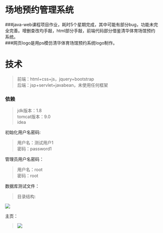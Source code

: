 # 场地预约管理系统

  ###java-web课程项目作业，耗时5个星期完成，其中可能有部分bug，功能未完全完善。增删查改均手敲，html部分手敲，前端代码部分借鉴清华体育场馆预约系统。  
  ###网页logo是用ps模仿清华体育场馆预约系统logo制作。

# 技术
>前端：html+css+js，jquery+bootstrap  
>后端：jsp+servlet+javabean，未使用任何框架

### 依赖
>jdk版本：1.8  
>tomcat版本：9.0   
>idea


初始化用户名密码:

> 用户名：测试用户1  
> 密码：password1

管理员用户名密码：
>用户名：root  
>密码：root

数据库测试文件：
>目录结构:
>
![](https://i.loli.net/2018/12/28/5c260e9750fec.png)

主页：
>![](https://i.loli.net/2018/12/28/5c260dc433a7c.png)
